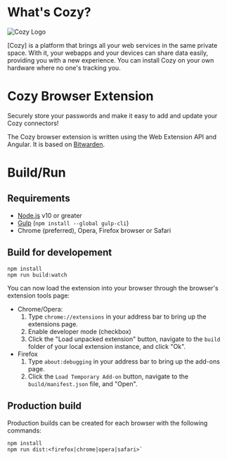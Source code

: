 # What's Cozy?


![Cozy Logo](https://cdn.rawgit.com/cozy/cozy-guidelines/master/templates/cozy_logo_small.svg)

[Cozy] is a platform that brings all your web services in the same private space.  With it, your webapps and your devices can share data easily, providing you with a new experience. You can install Cozy on your own hardware where no one's tracking you.


# Cozy Browser Extension

Securely store your passwords and make it easy to add and update your Cozy connectors!

The Cozy browser extension is written using the Web Extension API and Angular. It is based on [Bitwarden](https://github.com/bitwarden/browser).


# Build/Run

## Requirements

- [Node.js](https://nodejs.org) v10 or greater
- [Gulp](https://gulpjs.com/) (`npm install --global gulp-cli`)
- Chrome (preferred), Opera, Firefox browser or Safari

## Build for developement

```
npm install
npm run build:watch
```

You can now load the extension into your browser through the browser's extension tools page:

- Chrome/Opera:
  1. Type `chrome://extensions` in your address bar to bring up the extensions page.
  2. Enable developer mode (checkbox)
  3. Click the "Load unpacked extension" button, navigate to the `build` folder of your local extension instance, and click "Ok".
- Firefox
  1. Type `about:debugging` in your address bar to bring up the add-ons page.
  2. Click the `Load Temporary Add-on` button, navigate to the `build/manifest.json` file, and "Open".

## Production build

Production builds can be created for each browser with the following commands:

```
npm install
npm run dist:<firefox|chrome|opera|safari>`
```

